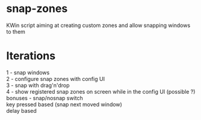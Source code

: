 # snap-zones

KWin script aiming at creating custom zones and allow snapping windows to them

# Iterations

1 - snap windows  
2 - configure snap zones with config UI  
3 - snap with drag'n'drop  
4 - show registered snap zones on screen while in the config UI (possible ?)  
bonuses - snap/nosnap switch  
 key pressed based (snap next moved window)  
 delay based
